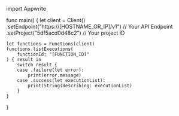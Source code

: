 import Appwrite

func main() {
    let client = Client()
      .setEndpoint("https://[HOSTNAME_OR_IP]/v1") // Your API Endpoint
      .setProject("5df5acd0d48c2") // Your project ID

    let functions = Functions(client)
    functions.listExecutions(
        functionId: "[FUNCTION_ID]"
    ) { result in
        switch result {
        case .failure(let error):
            print(error.message)
        case .success(let executionList):
            print(String(describing: executionList)
        }
    }
}

